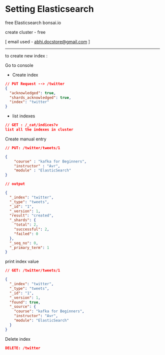 # Setting Elasticsearch

free Elasticsearch bonsai.io

create cluster - free 

[ email used - abhi.docstore@gmail.com ]

---------------

to create new index : 

Go to console

- Create index

```json
// PUT Request --> /twitter 
{
  "acknowledged": true,
  "shards_acknowledged": true,
  "index": "twitter"
}
```

- list indexes 

```json
// GET : /_cat/indices?v
list all the indexes in cluster

```

Create manual entry

```json
// PUT: /twitter/tweets/1

{
    "course" : "kafka for Beginners",
    "instructor" : "Avr",
    "module" : "ElasticSearch"
}

// output

{
  "_index": "twitter",
  "_type": "tweets",
  "_id": "1",
  "_version": 1,
  "result": "created",
  "_shards": {
    "total": 2,
    "successful": 2,
    "failed": 0
  },
  "_seq_no": 0,
  "_primary_term": 1
}
```

print index value

```json
// GET: /twitter/tweets/1

{
  "_index": "twitter",
  "_type": "tweets",
  "_id": "1",
  "_version": 1,
  "found": true,
  "_source": {
    "course": "kafka for Beginners",
    "instructor": "Avr",
    "module": "ElasticSearch"
  }
}
```

Delete index

```json
DELETE: /twitter
```

